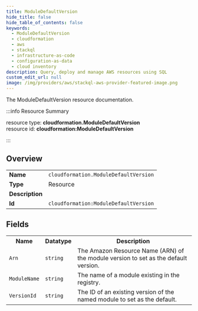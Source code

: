 ```yaml
---
title: ModuleDefaultVersion
hide_title: false
hide_table_of_contents: false
keywords:
  - ModuleDefaultVersion
  - cloudformation
  - aws
  - stackql
  - infrastructure-as-code
  - configuration-as-data
  - cloud inventory
description: Query, deploy and manage AWS resources using SQL
custom_edit_url: null
image: /img/providers/aws/stackql-aws-provider-featured-image.png
---
```

The ModuleDefaultVersion resource documentation.

:::info Resource Summary

<div class="row">
<div class="providerDocColumn">
<span>resource type:&nbsp;<b>cloudformation.ModuleDefaultVersion</b></span><br />
<span>resource id:&nbsp;<b>cloudformation:ModuleDefaultVersion</b></span><br />
</div>
</div>

:::

## Overview
<table><tbody>
<tr><td><b>Name</b></td><td><code>cloudformation.ModuleDefaultVersion</code></td></tr>
<tr><td><b>Type</b></td><td>Resource</td></tr>
<tr><td><b>Description</b></td><td></td></tr>
<tr><td><b>Id</b></td><td><code>cloudformation:ModuleDefaultVersion</code></td></tr>
</tbody></table>

## Fields
<table><tbody>
<tr><th>Name</th><th>Datatype</th><th>Description</th></tr>
<tr><td><code>Arn</code></td><td><code>string</code></td><td>The Amazon Resource Name (ARN) of the module version to set as the default version.</td></tr><tr><td><code>ModuleName</code></td><td><code>string</code></td><td>The name of a module existing in the registry.</td></tr><tr><td><code>VersionId</code></td><td><code>string</code></td><td>The ID of an existing version of the named module to set as the default.</td></tr>
</tbody></table>